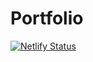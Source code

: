 # Portfolio
[![Netlify Status](https://api.netlify.com/api/v1/badges/fc881fc7-e104-403a-871e-a4f921081187/deploy-status)](https://app.netlify.com/sites/deepakphulara/deploys)
